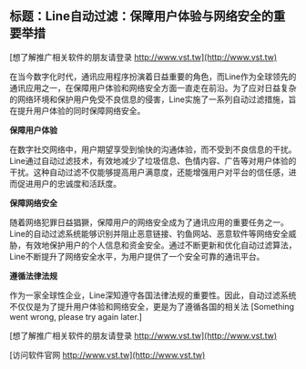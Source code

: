 ## **标题：Line自动过滤：保障用户体验与网络安全的重要举措**

[想了解推广相关软件的朋友请登录 http://www.vst.tw](http://www.vst.tw)

在当今数字化时代，通讯应用程序扮演着日益重要的角色，而Line作为全球领先的通讯应用之一，在保障用户体验和网络安全方面一直走在前沿。为了应对日益复杂的网络环境和保护用户免受不良信息的侵害，Line实施了一系列自动过滤措施，旨在提升用户体验的同时保障网络安全。

**保障用户体验**

在数字社交网络中，用户期望享受到愉快的沟通体验，而不受到不良信息的干扰。Line通过自动过滤技术，有效地减少了垃圾信息、色情内容、广告等对用户体验的干扰。这种自动过滤不仅能够提高用户满意度，还能增强用户对平台的信任感，进而促进用户的忠诚度和活跃度。

**保障网络安全**

随着网络犯罪日益猖獗，保障用户的网络安全成为了通讯应用的重要任务之一。Line的自动过滤系统能够识别并阻止恶意链接、钓鱼网站、恶意软件等网络安全威胁，有效地保护用户的个人信息和资金安全。通过不断更新和优化自动过滤算法，Line不断提升了网络安全水平，为用户提供了一个安全可靠的通讯平台。

**遵循法律法规**

作为一家全球性企业，Line深知遵守各国法律法规的重要性。因此，自动过滤系统不仅仅是为了提升用户体验和网络安全，更是为了遵循各国的相关法
[Something went wrong, please try again later.]

[想了解推广相关软件的朋友请登录 http://www.vst.tw](http://www.vst.tw)


[访问软件官网 http://www.vst.tw](http://www.vst.tw)
